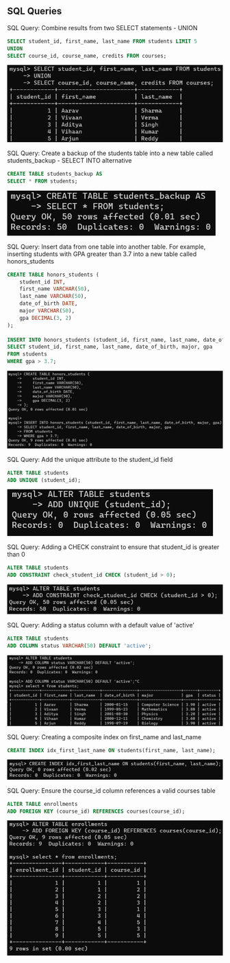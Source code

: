 ## SQL Queries

SQL Query: Combine results from two SELECT statements - UNION

```sql
SELECT student_id, first_name, last_name FROM students LIMIT 5
UNION
SELECT course_id, course_name, credits FROM courses;
```

![UNION](assets\image-27.png)

SQL Query: Create a backup of the students table into a new table called students_backup - SELECT INTO alternative

```sql
CREATE TABLE students_backup AS
SELECT * FROM students;
```

![SELECT INTO](assets\image-28.png)

SQL Query: Insert data from one table into another table. For example, inserting students with GPA greater than 3.7 into a new table called honors_students

```sql
CREATE TABLE honors_students (
    student_id INT,
    first_name VARCHAR(50),
    last_name VARCHAR(50),
    date_of_birth DATE,
    major VARCHAR(50),
    gpa DECIMAL(3, 2)
);

INSERT INTO honors_students (student_id, first_name, last_name, date_of_birth, major, gpa)
SELECT student_id, first_name, last_name, date_of_birth, major, gpa
FROM students
WHERE gpa > 3.7;
```

![Insert INTO Select](assets\image-29.png)

SQL Query: Add the unique attribute to the student_id field

```sql
ALTER TABLE students
ADD UNIQUE (student_id);
```

![UNIQUE](assets\image-30.png)

SQL Query: Adding a CHECK constraint to ensure that student_id is greater than 0

```sql
ALTER TABLE students
ADD CONSTRAINT check_student_id CHECK (student_id > 0);
```

![Check](assets\image-31.png)

SQL Query: Adding a status column with a default value of 'active'

```sql
ALTER TABLE students
ADD COLUMN status VARCHAR(50) DEFAULT 'active';
```

![Default](assets\image-32.png)

SQL Query: Creating a composite index on first_name and last_name

```sql
CREATE INDEX idx_first_last_name ON students(first_name, last_name);
```

![INDEX](assets\image-33.png)

SQL Query: Ensure the course_id column references a valid courses table

```sql
ALTER TABLE enrollments
ADD FOREIGN KEY (course_id) REFERENCES courses(course_id);
```

![Foreign key](assets\image-34.png)
